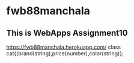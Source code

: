 # fwb88manchala

## This is WebApps Assignment10

https://fwb88manchala.herokuapp.com/ class cat{(brand(string),price(number),color(string)};
